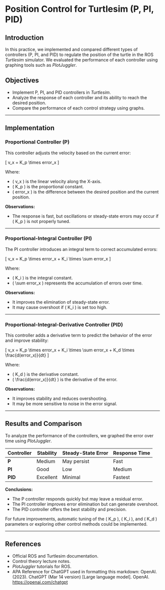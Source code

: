# Position Control for Turtlesim (P, PI, PID)

## Introduction
In this practice, we implemented and compared different types of controllers (P, PI, and PID) to regulate the position of the turtle in the ROS *Turtlesim* simulator. We evaluated the performance of each controller using graphing tools such as *PlotJuggler*.

## Objectives
- Implement P, PI, and PID controllers in *Turtlesim*.
- Analyze the response of each controller and its ability to reach the desired position.
- Compare the performance of each control strategy using graphs.

---

## Implementation

### Proportional Controller (P)
This controller adjusts the velocity based on the current error:

\[ v_x = K_p \times error_x \]

Where:
- \( v_x \) is the linear velocity along the X-axis.
- \( K_p \) is the proportional constant.
- \( error_x \) is the difference between the desired position and the current position.

**Observations:**
- The response is fast, but oscillations or steady-state errors may occur if \( K_p \) is not properly tuned.

---

### Proportional-Integral Controller (PI)
The PI controller introduces an integral term to correct accumulated errors:

\[ v_x = K_p \times error_x + K_i \times \sum error_x \]

Where:
- \( K_i \) is the integral constant.
- \( \sum error_x \) represents the accumulation of errors over time.

**Observations:**
- It improves the elimination of steady-state error.
- It may cause overshoot if \( K_i \) is set too high.

---

### Proportional-Integral-Derivative Controller (PID)
This controller adds a derivative term to predict the behavior of the error and improve stability:

\[ v_x = K_p \times error_x + K_i \times \sum error_x + K_d \times \frac{d(error_x)}{dt} \]

Where:
- \( K_d \) is the derivative constant.
- \( \frac{d(error_x)}{dt} \) is the derivative of the error.

**Observations:**
- It improves stability and reduces overshooting.
- It may be more sensitive to noise in the error signal.

---

## Results and Comparison
To analyze the performance of the controllers, we graphed the error over time using *PlotJuggler*.

| Controller | Stability  | Steady-State Error | Response Time  |
|------------|------------|--------------------|----------------|
| **P**      | Medium     | May persist        | Fast           |
| **PI**     | Good       | Low                | Medium         |
| **PID**    | Excellent  | Minimal            | Fastest        |

**Conclusions:**
- The P controller responds quickly but may leave a residual error.
- The PI controller improves error elimination but can generate overshoot.
- The PID controller offers the best stability and precision.

For future improvements, automatic tuning of the \( K_p \), \( K_i \), and \( K_d \) parameters or exploring other control methods could be implemented.

---

## References
- Official ROS and Turtlesim documentation.
- Control theory lecture notes.
- *PlotJuggler* tutorials for ROS.
- APA Reference for ChatGPT used in formatting this markdown:
 OpenAI. (2023). ChatGPT (Mar 14 version) [Large language model]. OpenAI. https://openai.com/chatgpt
```
